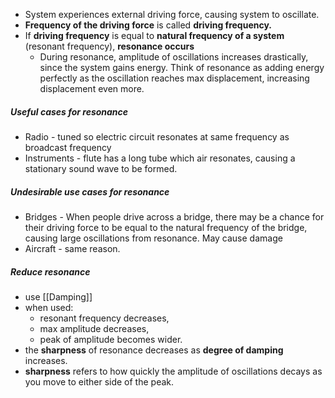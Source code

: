 - System experiences external driving force, causing system to oscillate. 
- **Frequency of the driving force** is called **driving frequency.**
- If **driving frequency** is equal to **natural frequency of a system** (resonant frequency), **resonance occurs**
	- During resonance, amplitude of oscillations increases drastically, since the system gains energy. Think of resonance as adding energy perfectly as the oscillation reaches max displacement, increasing displacement even more.

##### Useful cases for resonance
- Radio - tuned so electric circuit resonates at same frequency as broadcast frequency
- Instruments - flute has a long tube which air resonates, causing a stationary sound wave to be formed.

##### Undesirable use cases for resonance
- Bridges - When people drive across a bridge, there may be a chance for their driving force to be equal to the natural frequency of the bridge, causing large oscillations from resonance. May cause damage
- Aircraft - same reason.

##### Reduce resonance
- use [[Damping]] 
- when used:
	- resonant frequency decreases, 
	- max amplitude decreases,
	- peak of amplitude becomes wider. 
- the **sharpness** of resonance decreases as **degree of damping** increases. 
- **sharpness** refers to how quickly the amplitude of oscillations decays as you move to either side of the peak.